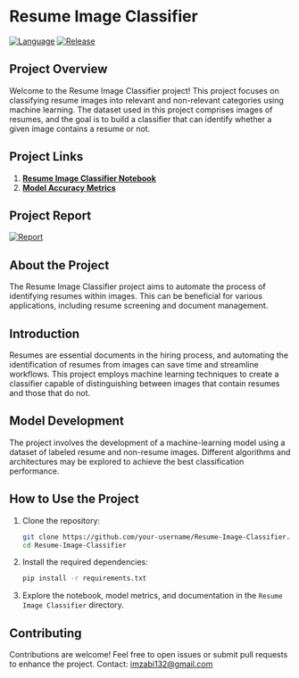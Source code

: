 # Resume Image Classifier

[![Language](https://img.shields.io/badge/language-Python-blue)](https://www.python.org/)
[![Release](https://img.shields.io/badge/release-v1.0-red)](https://github.com/your-username/Resume-Image-Classifier)

## Project Overview

Welcome to the Resume Image Classifier project! This project focuses on classifying resume images into relevant and non-relevant categories using machine learning. The dataset used in this project comprises images of resumes, and the goal is to build a classifier that can identify whether a given image contains a resume or not.

## Project Links

1. [**Resume Image Classifier Notebook**](Resume_classifier.ipynbb)
2. [**Model Accuracy Metrics**](metrics.csv)

## Project Report

[![Report](https://img.shields.io/badge/Report-Click%20here-yellow)](https://docs.google.com/document/d/your-documentation-link/edit#)

## About the Project

The Resume Image Classifier project aims to automate the process of identifying resumes within images. This can be beneficial for various applications, including resume screening and document management.

## Introduction

Resumes are essential documents in the hiring process, and automating the identification of resumes from images can save time and streamline workflows. This project employs machine learning techniques to create a classifier capable of distinguishing between images that contain resumes and those that do not.

## Model Development

The project involves the development of a machine-learning model using a dataset of labeled resume and non-resume images. Different algorithms and architectures may be explored to achieve the best classification performance.

## How to Use the Project

1. Clone the repository:

   ```bash
   git clone https://github.com/your-username/Resume-Image-Classifier.git
   cd Resume-Image-Classifier
   ```

2. Install the required dependencies:

   ```bash
   pip install -r requirements.txt
   ```

3. Explore the notebook, model metrics, and documentation in the `Resume Image Classifier` directory.

## Contributing

Contributions are welcome! Feel free to open issues or submit pull requests to enhance the project.
Contact: imzabi132@gmail.com
